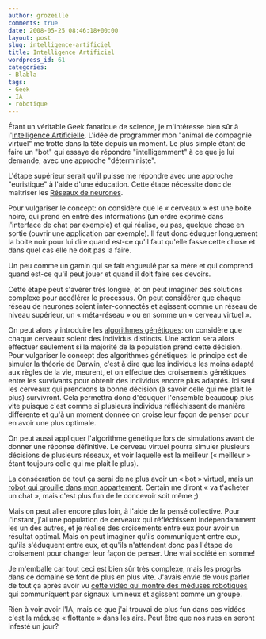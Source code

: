 ```yaml
---
author: grozeille
comments: true
date: 2008-05-25 08:46:18+00:00
layout: post
slug: intelligence-artificiel
title: Intelligence Artificiel
wordpress_id: 61
categories:
- Blabla
tags:
- Geek
- IA
- robotique
---
```


Étant un véritable Geek fanatique de science, je m'intéresse bien sûr à l'[Intelligence Artificielle](http://fr.wikipedia.org/wiki/Intelligence_artificielle). L'idée de programmer mon "animal de compagnie virtuel" me trotte dans la tête depuis un moment. Le plus simple étant de faire un "bot" qui essaye de répondre "intelligemment" à ce que je lui demande; avec une approche "déterministe".


L'étape supérieur serait qu'il puisse me répondre avec une approche "euristique" à l'aide d'une éducation. Cette étape nécessite donc de maitriser les [Réseaux de neurones](http://fr.wikipedia.org/wiki/Neuronal_network).





<!-- more -->Pour vulgariser le concept: on considère que le « cerveaux » est une boite noire, qui prend en entré des informations (un ordre exprimé dans l'interface de chat par exemple) et qui réalise, ou pas, quelque chose en sortie (ouvrir une application par exemple). Il faut donc éduquer longuement la boite noir pour lui dire quand est-ce qu'il faut qu'elle fasse cette chose et dans quel cas elle ne doit pas la faire.
Un peu comme un gamin qui se fait engueulé par sa mère et qui comprend quand est-ce qu'il peut jouer et quand il doit faire ses devoirs.




Cette étape peut s'avérer très longue, et on peut imaginer des solutions complexe pour accélérer le processus. On peut considérer que chaque réseau de neurones soient inter-connectés et agissent comme un réseau de niveau supérieur, un « méta-réseau » ou en somme un « cerveau virtuel ».





On peut alors y introduire les [algorithmes génétiques](http://fr.wikipedia.org/wiki/Algorithme_g%C3%A9n%C3%A9tique): on considère que chaque cerveaux soient  des individus distincts. Une action sera alors effectuer seulement si la majorité de la population prend cette décision.
Pour vulgariser le concept des algorithmes génétiques: le principe est de simuler la théorie de Darwin, c'est à dire que les individus les moins adapté aux règles de la vie, meurent, et on effectue des croisements génétiques entre les survivants pour obtenir des individus encore plus adaptés.
Ici seul les cerveaux qui prendrons la bonne décision (à savoir celle qui me plait le plus) survivront.
Cela permettra donc d'éduquer l'ensemble beaucoup plus vite puisque c'est comme si plusieurs individus réfléchissent de manière différente et qu'à un moment donnée on croise leur façon de penser pour en avoir une plus optimale.




On peut aussi appliquer l'algorithme génétique lors de simulations avant de donner une réponse définitive. Le cerveau virtuel pourra simuler plusieurs décisions de plusieurs réseaux, et voir laquelle est la meilleur (« meilleur » étant toujours celle qui me plait le plus).




La consécration de tout ça serai de ne plus avoir un « bot » virtuel, mais un [robot qui grouille dans mon appartement](http://mindstorms.lego.com/eng/Overview/default.aspx). Certain me diront « va t'acheter un chat », mais c'est plus fun de le concevoir soit même ;)




Mais on peut aller encore plus loin, à l'aide de la pensé collective. Pour l'instant, j'ai une population de cerveaux qui réfléchissent indépendamment les un des autres, et je réalise des croisements entre eux pour avoir un résultat optimal. Mais on peut imaginer qu'ils communiquent entre eux, qu'ils s'éduquent entre eux, et qu'ils n'attendent donc pas l'étape de croisement pour changer leur façon de penser. Une vrai société en somme!




Je m'emballe car tout ceci est bien sûr très complexe, mais les progrès dans ce domaine se font de plus en plus vite. J'avais envie de vous parler de tout ça après avoir vu [cette vidéo qui montre des méduses robotiques](http://www.vieartificielle.com/article/index.php?id=01565) qui communiquent par signaux lumineux et agissent comme un groupe.




Rien à voir avoir l'IA, mais ce que j'ai trouvai de plus fun dans ces vidéos c'est la méduse « flottante » dans les airs. Peut être que nos rues en seront infesté un jour?
